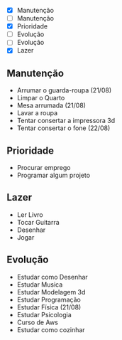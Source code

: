 - [x] Manutenção
- [ ] Manutenção
- [x] Prioridade
- [ ] Evolução
- [ ] Evolução
- [x] Lazer

## Manutenção
- Arrumar o guarda-roupa (21/08)
- Limpar o Quarto 
- Mesa arrumada (21/08)
- Lavar a roupa
- Tentar consertar a impressora 3d
- Tentar consertar o fone (22/08)
## Prioridade
- Procurar emprego
- Programar algum projeto
## Lazer
- Ler Livro
- Tocar Guitarra
- Desenhar
- Jogar
## Evolução
- Estudar como Desenhar
- Estudar Musica
- Estudar Modelagem 3d
- Estudar Programação
- Estudar Física (21/08)
- Estudar Psicologia 
- Curso de Aws
- Estudar como cozinhar

